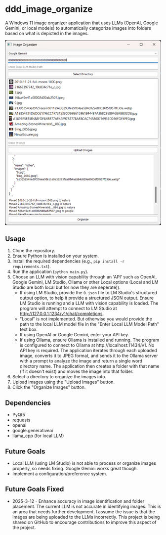 # ddd_image_organize

A Windows 11 image organizer application that uses LLMs (OpenAI, Google Gemini, or local models) to automatically categorize images into folders based on what is depicted in the images.

![alt text](image.png)

## Usage

1.  Clone the repository.
2.  Ensure Python is installed on your system.
3.  Install the required dependencies (e.g., `pip install -r requirements.txt`).
4.  Run the application (`python main.py`).
5.  Choose an LLM with vision capability through an 'API' such as OpenAI, Google Gemini, LM Studio, Ollama or other Local options (Local and LM Studio are both local but for now they are seperate)).
    *   If using LM Studio, provide the `0.json` file to LM Studio's structured output option, to help it provide a structured JSON output. Ensure LM Studio is running and a LLM with vision capability is loaded. The program will attempt to connect to LM Studio at http://127.0.0.1:1234/v1/chat/completions.
    *   "Local" is not implemented. But otherwise you would provide the path to the local LLM model file in the "Enter Local LLM Model Path" text box.
    *   If using OpenAI or Google Gemini, enter your API key.
    *   If using Ollama, ensure Ollama is installed and running. The program is configured to connect to Ollama at http://localhost:11434/v1. No API key is required. The application iterates through each uploaded image, converts it to JPEG format, and sends it to the Ollama server with a prompt to analyze the image and return a single word directory name. The application then creates a folder with that name (if it doesn't exist) and moves the image into that folder.
6.  Select a directory to organize the images into.
7.  Upload images using the "Upload Images" button.
8.  Click the "Organize Images" button.

## Dependencies

*   PyQt5
*   requests
*   openai
*   google.generativeai
*   llama\_cpp (for local LLM)

## Future Goals

*   Local LLM (using LM Studio) is not able to process or organize images properly, so needs fixing. Google Gemini works great though.
*   Implement a configuration/preference system.

## Future Goals Fixed
*   2025-3-12 - Enhance accuracy in image identification and folder placement.
    The current LLM is not accurate in identifying images. This is an area that needs further development. I assume the issue is that the images are being uploaded to the LLMs incorrectly. This project is being shared on GitHub to encourage contributions to improve this aspect of the project.
